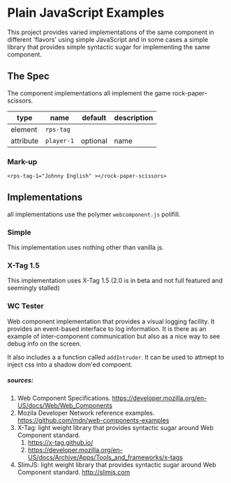 # Plain JavaScript Examples
This project provides varied implementations of the same component in different 'flavors' using simple JavaScript and in some cases a simple library that provides simple syntactic sugar for implementing the same component.

## The Spec

The component implementations all implement the game rock-paper-scissors. 

type|name|default|description
----|----|-------|-----------
element|`rps-tag`|&nbsp;|&nbsp; 
attribute|`player-1`|optional|name  


### Mark-up
```
<rps-tag-1="Johnny English" ></rock-paper-scissors>
``` 

## Implementations

all implementations use the polymer `webcomponent.js` polifill.

### Simple

This implementation uses nothing other than vanilla js.

### X-Tag 1.5

This implementation uses X-Tag 1.5 (2.0 is in beta and not full featured and seemingly stalled)

### WC Tester
Web component implementation that provides a visual logging facility. It provides an event-based interface to log information. It is there as an example of inter-component communication but also as a nice way to see debug info on the screen.

It also includes a a function called `addIntruder`. It can be used to attmept to inject css into a shadow dom'ed compoent.

##### sources:
1. Web Component Specifications. https://developer.mozilla.org/en-US/docs/Web/Web_Components
1. Mozila Developer Network reference examples. https://github.com/mdn/web-components-examples
1. X-Tag: light weight library that provides syntactic sugar around Web Component standard. 
    1. https://x-tag.github.io/
    1. https://developer.mozilla.org/en-US/docs/Archive/Apps/Tools_and_frameworks/x-tags
1. SlimJS: light weight library that provides syntactic sugar around Web Component standard. http://slimjs.com
